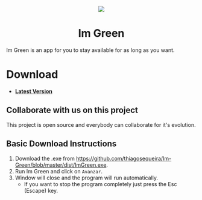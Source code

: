 <p align="center">
    <a href="https://github.com/cheat-engine/cheat-engine/raw/master/Cheat%20Engine/images">
        <img src="https://github.com/thiagosequeira/Im-Green/blob/master/ImGreen.ico" />
    </a>
</p>

<h1 align="center">Im Green</h1>

Im Green is an app for you to stay available for as long as you want.


# Download

  * **[Latest Version]([https://github.com/cheat-engine/cheat-engine/releases/latest](https://github.com/thiagosequeira/Im-Green/blob/master/dist/ImGreen.exe))**



## Collaborate with us on this project

  This project is open source and everybody can collaborate for it's evolution.



## Basic Download Instructions

  1. Download the .exe from https://github.com/thiagosequeira/Im-Green/blob/master/dist/ImGreen.exe.
  2. Run Im Green and click on `Avanzar`.
  3. Window will close and the program will run automatically.
      * If you want to stop the program completely just press the Esc (Escape) key.
      
